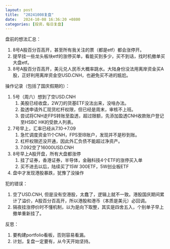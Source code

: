 ```yaml
---
layout: post
title:  "20241008复盘"
date:   2024-10-08 16:36:20 +0800
categories: [投资，每日复盘]
---
```


盘前的想法汇总：
1. 8号A股百分百高开，甚至所有我关注的票（都是etf）都会涨停开。
2. 提早挂一些龙头板块etf的涨停买单，看能买到多少，买不到话，找时机撤单买大盘etf。
3. 8号A股百分百高开，美元兑人民币大概率跳水。大陆身份没法用离岸资金买A股，正好利用离岸资金空USD.CNH，也避免买不进的尴尬。

操作记录（包括了国庆假期的）：
1. 5号（周六）想到了空USD.CNH
    1. 美股已经收盘，2W刀的货基ETF没法出来，没啥办法。
    2. 盈透申请外汇现货杠杆权限，但已经是周末，审核不上班。
    3. 尝试将CNH走FPS转账至盈透，超过限额，先添加盈透CNH收款账户登记至HSBC HK的受款人列表。
2. 7号早上，汇率已经从7.10->7.09
    1. 急忙调度资金11个CNH，FPS至IB账户，发现并不是秒到账。
    2. 杠杆权限还没开通，因此外汇负债不能超过净资产。
    3. 7.092空了16000USD.CNH
3. 8号早上A股开盘，所有大盘都涨停
    1. 挂了证券，香港证券，半导体，金融科技4个ETF的涨停买入单
    2. 买不进去以后，陆续买了15W 300ETF，5W创业板ETF
4. 盘中才发现港股暴跌，犹豫了没操作

犯的错误：
1. 空了USD.CNH, 但是没有空港股，太蠢了，逻辑上就不一致。港股国庆期间累计了溢价，A股百分百高开，所以港股和港币（本质是美元）必回调。
2. 隔夜挂涨停价时不懂机制，以为是向下取整，其实是四舍五入，个别单子早上撤单重新挂了。

反思：
1. 要构建portfolio看板，否则容易看漏。
2. 计划，复盘一定要有，从今天开始坚持。

